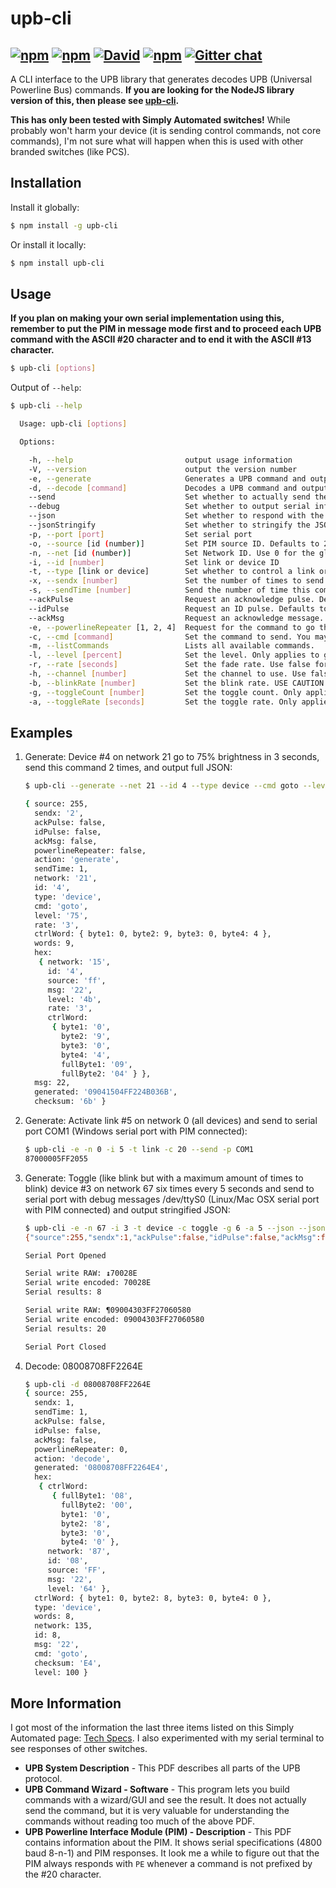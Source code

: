 ﻿upb-cli
=======
[![npm](http://img.shields.io/npm/v/upb-cli.svg?style=flat-square)](https://www.npmjs.org/package/upb-cli) [![npm](http://img.shields.io/npm/dm/upb-cli.svg?style=flat-square)](https://www.npmjs.org/package/upb-cli) [![David](https://img.shields.io/david/DaAwesomeP/upb-cli.svg?style=flat-square)](https://david-dm.org/DaAwesomeP/upb-cli) [![npm](http://img.shields.io/npm/l/upb-cli.svg?style=flat-square)](https://github.com/DaAwesomeP/upb-cli/blob/master/LICENSE) [![Gitter chat](https://badges.gitter.im/DaAwesomeP/upb-cli.png?style=flat-square)](https://gitter.im/DaAwesomeP/upb-cli)
---

A CLI interface to the UPB library that generates decodes UPB (Universal Powerline Bus) commands. **If you are looking for the NodeJS library version of this, then please see [upb-cli](https://github.com/DaAwesomeP/node-upb/).**

**This has only been tested with Simply Automated switches!** While probably won't harm your device (it is sending control commands, not core commands), I'm not sure what will happen when this is used with other branded switches (like PCS).

## Installation
Install it globally:
```bash
$ npm install -g upb-cli
```
Or install it locally:
```bash
$ npm install upb-cli
```

## Usage

**If you plan on making your own serial implementation using this, remember to put the PIM in message mode first and to proceed each UPB command with the ASCII #20 character and to end it with the ASCII #13 character.**

```bash
$ upb-cli [options]
```

Output of `--help`:
```bash
$ upb-cli --help

  Usage: upb-cli [options]

  Options:

    -h, --help                         output usage information
    -V, --version                      output the version number
    -e, --generate                     Generates a UPB command and outputs the command or JSON. Use with all other arguments but --decode and --listCommands. This is on by default (for backwards compatibility with versions 1.0.x) unless --decode or --listCommands are specified.
    -d, --decode [command]             Decodes a UPB command and outputs JSON. Ignores all other commands but --jsonStringify. Use with all other arguments but generate and listCommands THIS WILL NOT ERVIFY THE CHECKSUM!
    --send                             Set whether to actually send the command or just to generate it. Defaults to false.
    --debug                            Set whether to output serial information to the console when using --send. Defaults to false.
    --json                             Set whether to respond with the JSON array instead of just the command. Defaults to false.
    --jsonStringify                    Set whether to stringify the JSON array response. When generating, this only applies if --json is present. Otherwise ignored. When decoding, --json is not required. Defaults to false.
    -p, --port [port]                  Set serial port
    -o, --source [id (number)]         Set PIM source ID. Defaults to 255, which is almost always fine.
    -n, --net [id (number)]            Set Network ID. Use 0 for the global network (controls all devices).
    -i, --id [number]                  Set link or device ID
    -t, --type [link or device]        Set whether to control a link or device
    -x, --sendx [number]               Set the number of times to send the command. Accepts numbers 1 through 4. Defaults to 1.
    -s, --sendTime [number]            Send the number of time this command is sent out of the total (sendx). NOTE: THE PIM WILL AUTOMATICALLY SEND THE CORRECT NUMBER OF COMMANDS! So, this is only useful for displaying commands and not sending them. Accepts numbers 1 through 4. Cannot be greater than sendx. Defaults to 1.
    --ackPulse                         Request an acknowledge pulse. Defaults to false.
    --idPulse                          Request an ID pulse. Defaults to false.
    --ackMsg                           Request an acknowledge message. Defaults to false.
    -e, --powerlineRepeater [1, 2, 4]  Request for the command to go through a powerline repeater. Set or numbers 1, 2, 4, or false. Defaults to false.
    -c, --cmd [command]                Set the command to send. You may also use the command numbers associated with those commands. See --listCommands.
    -m, --listCommands                 Lists all available commands.
    -l, --level [percent]              Set the level. Only applies to goto, fadeStart, fadeStop, and toggle. Accepts values 0 through 100. Otherwise this will be ignored. Required with goto and fade start.
    -r, --rate [seconds]               Set the fade rate. Use false for instant on. Only applies to goto, fadeStart, and toggle. Otherwise  this will be ignored. Defaults to device settings.
    -h, --channel [number]             Set the channel to use. Use false for default. Only applies to goto, fadeStart, blink, and toggle. Otherwise this will be ignored. Only works on some devices. Defaults to off (command not sent).
    -b, --blinkRate [number]           Set the blink rate. USE CAUTION WITH LOW NUMBERS! I am not sure what unit this is in. Accepts values 1 through 255. Required for blink. Only applies to blink. Otherwise this will be ignored.
    -g, --toggleCount [number]         Set the toggle count. Only applies to toggle. Otherwise this will be ignored. Required for toggle.
    -a, --toggleRate [seconds]         Set the toggle rate. Only applies to toggle. Otherwise this will be ignored. Defaults to 0.5.
```

## Examples

1. Generate: Device #4 on network 21 go to 75% brightness in 3 seconds, send this command 2 times, and output full JSON:
   
   ```bash
   $ upb-cli --generate --net 21 --id 4 --type device --cmd goto --level 75 --rate 3 --sendx 2 --json
   
   { source: 255,
     sendx: '2',
     ackPulse: false,
     idPulse: false,
     ackMsg: false,
     powerlineRepeater: false,
     action: 'generate',
     sendTime: 1,
     network: '21',
     id: '4',
     type: 'device',
     cmd: 'goto',
     level: '75',
     rate: '3',
     ctrlWord: { byte1: 0, byte2: 9, byte3: 0, byte4: 4 },
     words: 9,
     hex:
      { network: '15',
        id: '4',
        source: 'ff',
        msg: '22',
        level: '4b',
        rate: '3',
        ctrlWord:
         { byte1: '0',
           byte2: '9',
           byte3: '0',
           byte4: '4',
           fullByte1: '09',
           fullByte2: '04' } },
     msg: 22,
     generated: '09041504FF224B036B',
     checksum: '6b' }
   ```
   
2. Generate: Activate link #5 on network 0 (all devices) and send to serial port COM1 (Windows serial port with PIM connected):
   
   ```bash
   $ upb-cli -e -n 0 -i 5 -t link -c 20 --send -p COM1
   87000005FF2055
   ```
   
3. Generate: Toggle (like blink but with a maximum amount of times to blink) device #3 on network 67 six times every 5 seconds and send to serial port with debug messages /dev/ttyS0 (Linux/Mac OSX serial port with PIM connected) and output stringified JSON:
   
   ```bash
   $ upb-cli -e -n 67 -i 3 -t device -c toggle -g 6 -a 5 --json --jsonStringify --debug --send -p /dev/ttyS0
   {"source":255,"sendx":1,"ackPulse":false,"idPulse":false,"ackMsg":false,"powerlineRepeater":false,"action":"generate","sendTime":1,"network":"67","id":"3","type":"device","cmd":"toggle","toggleCount":"6","toggleRate":"5","ctrlWord":{"byte1":0,"byte2":9,"byte3":0,"byte4":0},"words":9,"hex":{"network":"43","id":"3","source":"ff","msg":"27","toggleCount":"6","toggleRate":"5","ctrlWord":{"byte1":"0","byte2":"9","byte3":"0","byte4":"0","fullByte1":"09","fullByte2":"00"}},"msg":27,"generated":"09004303FF27060580","checksum":"80"}
   
   Serial Port Opened
   
   Serial write RAW: ↨70028E
   Serial write encoded: 70028E
   Serial results: 8
   
   Serial write RAW: ¶09004303FF27060580
   Serial write encoded: 09004303FF27060580
   Serial results: 20
   
   Serial Port Closed
   ```
   
4. Decode: 08008708FF2264E
   
   ```bash
   $ upb-cli -d 08008708FF2264E
   { source: 255,
     sendx: 1,
     sendTime: 1,
     ackPulse: false,
     idPulse: false,
     ackMsg: false,
     powerlineRepeater: 0,
     action: 'decode',
     generated: '08008708FF2264E4',
     hex:
      { ctrlWord:
         { fullByte1: '08',
           fullByte2: '00',
           byte1: '0',
           byte2: '8',
           byte3: '0',
           byte4: '0' },
        network: '87',
        id: '08',
        source: 'FF',
        msg: '22',
        level: '64' },
     ctrlWord: { byte1: 0, byte2: 8, byte3: 0, byte4: 0 },
     type: 'device',
     words: 8,
     network: 135,
     id: 8,
     msg: '22',
     cmd: 'goto',
     checksum: 'E4',
     level: 100 }
   ```

## More Information

I got most of the information the last three items listed on this Simply Automated page: [Tech Specs](http://www.simply-automated.com/tech_specs/). I also experimented with my serial terminal to see responses of other switches.

 - **UPB System Description** - This PDF describes all parts of the UPB protocol.
 - **UPB Command Wizard - Software** - This program lets you build commands with a wizard/GUI and see the result. It does not actually send the command, but it is very valuable for understanding the commands without reading too much of the above PDF.
 - **UPB Powerline Interface Module (PIM) - Description** - This PDF contains information about the PIM. It shows serial specifications (4800 baud 8-n-1) and PIM responses. It look me a while to figure out that the PIM always responds with `PE` whenever a command is not prefixed by the #20 character.
 